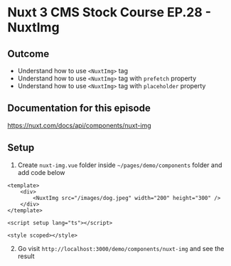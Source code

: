 # Nuxt 3 CMS Stock Course EP.28 - NuxtImg

## Outcome

-   Understand how to use `<NuxtImg>` tag
-   Understand how to use `<NuxtImg>` tag with `prefetch` property
-   Understand how to use `<NuxtImg>` tag with `placeholder` property

## Documentation for this episode

https://nuxt.com/docs/api/components/nuxt-img

## Setup

1. Create `nuxt-img.vue` folder inside `~/pages/demo/components` folder and add code below

```vue
<template>
    <div>
        <NuxtImg src="/images/dog.jpeg" width="200" height="300" />
    </div>
</template>

<script setup lang="ts"></script>

<style scoped></style>
```

2. Go visit `http://localhost:3000/demo/components/nuxt-img` and see the result

